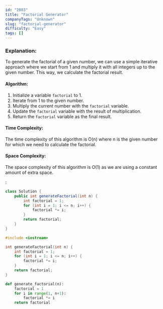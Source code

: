 ```yaml
---
id: "2803"
title: "Factorial Generator"
companyTags: "Unknown"
slug: "factorial-generator"
difficulty: "Easy"
tags: []
---
```


### Explanation:
To generate the factorial of a given number, we can use a simple iterative approach where we start from 1 and multiply it with all integers up to the given number. This way, we calculate the factorial result.

#### Algorithm:
1. Initialize a variable `factorial` to 1.
2. Iterate from 1 to the given number.
3. Multiply the current number with the `factorial` variable.
4. Update the `factorial` variable with the result of multiplication.
5. Return the `factorial` variable as the final result.

#### Time Complexity:
The time complexity of this algorithm is O(n) where n is the given number for which we need to calculate the factorial.

#### Space Complexity:
The space complexity of this algorithm is O(1) as we are using a constant amount of extra space.

:

```java
class Solution {
    public int generateFactorial(int n) {
        int factorial = 1;
        for (int i = 1; i <= n; i++) {
            factorial *= i;
        }
        return factorial;
    }
}
```

```cpp
#include <iostream>

int generateFactorial(int n) {
    int factorial = 1;
    for (int i = 1; i <= n; i++) {
        factorial *= i;
    }
    return factorial;
}
```

```python
def generate_factorial(n):
    factorial = 1
    for i in range(1, n+1):
        factorial *= i
    return factorial
```